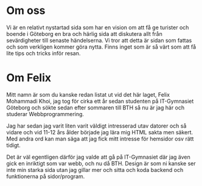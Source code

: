 Om oss
======

Vi är en relativt nystartad sida som har en vision om att få ge turister och boende i Göteborg en bra och härlig sida att diskutera allt från sevärdigheter till senaste händelserna. Vi tror att detta är sidan som fattas och som verkligen kommer göra nytta. Finns inget som är så värt som att få lite tips och tricks inför resan. 


Om Felix
========

Mitt namn är som du kanske redan listat ut vid det här laget, Felix Mohammadi Khoi, jag tog för cirka ett år sedan studenten på IT-Gymnasiet Göteborg och sökte sedan efter sommaren till BTH så nu är jag här och studerar Webbprogrammering.

Jag har sedan jag varit liten varit väldigt intresserad utav datorer och så vidare och vid 11-12 års ålder började jag lära mig HTML sakta men säkert. Med andra ord kan man säga att jag fick mitt intresse för hemsidor osv rätt tidigt.

Det är väl egentligen därför jag valde att gå på IT-Gymnasiet där jag även gick en inriktigt som var webb, och nu då BTH. Design är som ni kanske ser inte min starka sida utan jag gillar mer och sitta och koda backend och funktionerna på sidor/program.